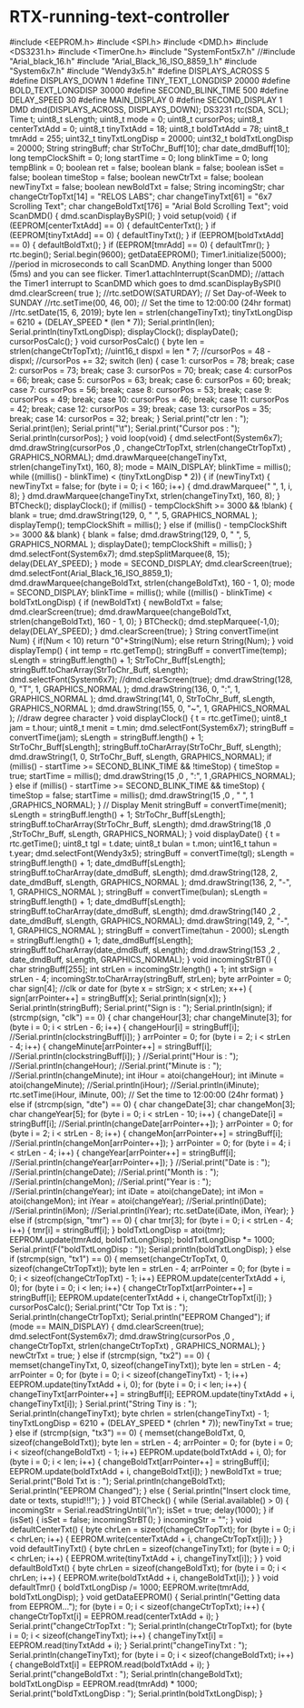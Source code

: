 # RTX-running-text-controller
#include &lt;EEPROM.h> #include &lt;SPI.h> #include &lt;DMD.h> #include &lt;DS3231.h> #include &lt;TimerOne.h> #include "SystemFont5x7.h" //#include "Arial_black_16.h" #include "Arial_Black_16_ISO_8859_1.h" #include "System6x7.h" #include "Wendy3x5.h"  #define DISPLAYS_ACROSS 5 #define DISPLAYS_DOWN 1  #define TINY_TEXT_LONGDISP  20000 #define BOLD_TEXT_LONGDISP  30000 #define SECOND_BLINK_TIME   500 #define DELAY_SPEED         30 #define MAIN_DISPLAY        0 #define SECOND_DISPLAY      1  DMD dmd(DISPLAYS_ACROSS, DISPLAYS_DOWN); DS3231  rtc(SDA, SCL);  Time t;  uint8_t sLength; uint8_t mode = 0; uint8_t cursorPos; uint8_t centerTxtAdd  = 0; uint8_t tinyTxtAdd    = 18; uint8_t boldTxtAdd    = 78; uint8_t tmrAdd        = 255; uint32_t tinyTxtLongDisp = 20000; uint32_t boldTxtLongDisp = 20000;  String stringBuff; char StrToChr_Buff[10]; char date_dmdBuff[10];  long tempClockShift = 0; long startTime      = 0; long blinkTime      = 0; long tempBlink      = 0;  boolean ret   = false; boolean blank = false; boolean isSet = false;  boolean timeStop    = false; boolean newCtrTxt   = false; boolean newTinyTxt  = false; boolean newBoldTxt  = false;  String incomingStr; char changeCtrTopTxt[14] = "RELOS LABS"; char changeTinyTxt[61]   = "6x7 Scrolling Text"; char changeBoldTxt[176]  = "Arial Bold Scrolling Text";  void ScanDMD() {    dmd.scanDisplayBySPI(); }  void setup(void) {   if (EEPROM[centerTxtAdd] == 0)   {     defaultCenterTxt();   }   if (EEPROM[tinyTxtAdd] == 0)   {     defaultTinyTxt();   }   if (EEPROM[boldTxtAdd] == 0)   {     defaultBoldTxt();   }   if (EEPROM[tmrAdd] == 0)   {     defaultTmr();   }    rtc.begin();   Serial.begin(9600);   getDataEEPROM();   Timer1.initialize(5000);           //period in microseconds to call ScanDMD. Anything longer than 5000 (5ms) and you can see flicker.   Timer1.attachInterrupt(ScanDMD);   //attach the Timer1 interrupt to ScanDMD which goes to dmd.scanDisplayBySPI()    dmd.clearScreen( true );   //rtc.setDOW(SATURDAY);          // Set Day-of-Week to SUNDAY   //rtc.setTime(00, 46, 00);     // Set the time to 12:00:00 (24hr format)   //rtc.setDate(15, 6, 2019);      byte len = strlen(changeTinyTxt);   tinyTxtLongDisp = 6210 + (DELAY_SPEED * (len * 7));      Serial.println(len);   Serial.println(tinyTxtLongDisp);      displayClock();   displayDate();   cursorPosCalc(); }  void cursorPosCalc() {   byte len = strlen(changeCtrTopTxt);   //uint16_t dispxl = len * 7;   //cursorPos = 48 - dispxl;   //cursorPos += 32;   switch (len)   {     case 1:       cursorPos = 78;       break;     case 2:       cursorPos = 73;       break;     case 3:       cursorPos = 70;       break;     case 4:       cursorPos = 66;       break;     case 5:       cursorPos = 63;       break;     case 6:       cursorPos = 60;       break;     case 7:       cursorPos = 56;       break;     case 8:       cursorPos = 53;       break;     case 9:       cursorPos = 49;       break;     case 10:       cursorPos = 46;       break;     case 11:       cursorPos = 42;       break;     case 12:       cursorPos = 39;       break;     case 13:       cursorPos = 35;       break;     case 14:       cursorPos = 32;       break;   }   Serial.print("ctr len : ");   Serial.print(len);   Serial.print("\t");   Serial.print("Cursor pos : ");   Serial.println(cursorPos); }  void loop(void) {   dmd.selectFont(System6x7);   dmd.drawString(cursorPos ,0 , changeCtrTopTxt, strlen(changeCtrTopTxt) , GRAPHICS_NORMAL);   dmd.drawMarquee(changeTinyTxt, strlen(changeTinyTxt), 160, 8);   mode = MAIN_DISPLAY;   blinkTime = millis();   while ((millis() - blinkTime) &lt; (tinyTxtLongDisp * 2))   {     if (newTinyTxt)     {       newTinyTxt = false;       for (byte i = 0; i &lt; 160; i++)       {         dmd.drawMarquee(" ", 1, i, 8);       }       dmd.drawMarquee(changeTinyTxt, strlen(changeTinyTxt), 160, 8);     }     BTCheck();     displayClock();     if (millis() - tempClockShift >= 3000 &amp;&amp; !blank)     {       blank = true;       dmd.drawString(129, 0, "                              ", 5, GRAPHICS_NORMAL );       displayTemp();       tempClockShift = millis();     }     else if (millis() - tempClockShift >= 3000 &amp;&amp; blank)     {       blank = false;       dmd.drawString(129, 0, "                              ", 5, GRAPHICS_NORMAL );       displayDate();       tempClockShift = millis();     }     dmd.selectFont(System6x7);     dmd.stepSplitMarquee(8, 15);     delay(DELAY_SPEED);   }   mode = SECOND_DISPLAY;   dmd.clearScreen(true);   dmd.selectFont(Arial_Black_16_ISO_8859_1);   dmd.drawMarquee(changeBoldTxt, strlen(changeBoldTxt), 160 - 1, 0);   mode = SECOND_DISPLAY;   blinkTime = millis();   while ((millis() - blinkTime) &lt; boldTxtLongDisp)   {     if (newBoldTxt)     {       newBoldTxt = false;       dmd.clearScreen(true);       dmd.drawMarquee(changeBoldTxt, strlen(changeBoldTxt), 160 - 1, 0);     }     BTCheck();     dmd.stepMarquee(-1,0);      delay(DELAY_SPEED);   }   dmd.clearScreen(true); }  String convertTime(int Num) {   if(Num &lt; 10)     return "0"+String(Num);   else     return String(Num); }  void displayTemp() {    int temp = rtc.getTemp();   stringBuff = convertTime(temp);   sLength = stringBuff.length() + 1;   StrToChr_Buff[sLength];   stringBuff.toCharArray(StrToChr_Buff, sLength);     dmd.selectFont(System6x7);   //dmd.clearScreen(true);   dmd.drawString(128, 0, "T", 1, GRAPHICS_NORMAL );   dmd.drawString(136, 0, ":", 1, GRAPHICS_NORMAL );   dmd.drawString(141, 0, StrToChr_Buff, sLength, GRAPHICS_NORMAL );   dmd.drawString(155, 0, "~", 1, GRAPHICS_NORMAL ); //draw degree character }  void displayClock() {   t = rtc.getTime();   uint8_t jam = t.hour;   uint8_t menit = t.min;      dmd.selectFont(System6x7);   stringBuff = convertTime(jam);   sLength = stringBuff.length() + 1;   StrToChr_Buff[sLength];   stringBuff.toCharArray(StrToChr_Buff, sLength);   dmd.drawString(1, 0, StrToChr_Buff, sLength, GRAPHICS_NORMAL);    if (millis() - startTime >= SECOND_BLINK_TIME &amp;&amp; !timeStop)   {     timeStop = true;     startTime = millis();     dmd.drawString(15 ,0 , ":", 1 ,GRAPHICS_NORMAL);   }   else if (millis() - startTime >= SECOND_BLINK_TIME &amp;&amp; timeStop)   {     timeStop = false;     startTime = millis();     dmd.drawString(15 ,0 , " ", 1 ,GRAPHICS_NORMAL);   }   // Display Menit   stringBuff = convertTime(menit);   sLength = stringBuff.length() +  1;   StrToChr_Buff[sLength];   stringBuff.toCharArray(StrToChr_Buff, sLength);   dmd.drawString(18 ,0 ,StrToChr_Buff, sLength, GRAPHICS_NORMAL); }  void displayDate() {   t = rtc.getTime();   uint8_t tgl = t.date;   uint8_t bulan = t.mon;   uint16_t tahun = t.year;      dmd.selectFont(Wendy3x5);   stringBuff = convertTime(tgl);   sLength = stringBuff.length() + 1;   date_dmdBuff[sLength];   stringBuff.toCharArray(date_dmdBuff, sLength);   dmd.drawString(128, 2, date_dmdBuff, sLength, GRAPHICS_NORMAL );   dmd.drawString(136, 2, "-", 1, GRAPHICS_NORMAL );    stringBuff = convertTime(bulan);   sLength = stringBuff.length() +  1;   date_dmdBuff[sLength];   stringBuff.toCharArray(date_dmdBuff, sLength);   dmd.drawString(140 ,2 , date_dmdBuff, sLength, GRAPHICS_NORMAL);      dmd.drawString(149, 2, "-", 1, GRAPHICS_NORMAL );    stringBuff = convertTime(tahun - 2000);   sLength = stringBuff.length() +  1;   date_dmdBuff[sLength];   stringBuff.toCharArray(date_dmdBuff, sLength);   dmd.drawString(153 ,2 , date_dmdBuff, sLength, GRAPHICS_NORMAL); }  void incomingStrBT() {   char stringBuff[255];   int strLen = incomingStr.length() + 1;   int strSign = strLen - 4;   incomingStr.toCharArray(stringBuff, strLen);   byte arrPointer = 0;   char sign[4]; //clk or date   for (byte x = strSign; x &lt; strLen; x++)   {     sign[arrPointer++] = stringBuff[x];     Serial.println(sign[x]);   }   Serial.println(stringBuff);   Serial.print("Sign is : ");   Serial.println(sign);      if (strcmp(sign, "clk") == 0)   {     char changeHour[3];     char changeMinute[3];     for (byte i = 0; i &lt; strLen - 6; i++)     {       changeHour[i] = stringBuff[i];       //Serial.println(clockstringBuff[i]);     }     arrPointer = 0;     for (byte i = 2; i &lt; strLen - 4; i++)     {       changeMinute[arrPointer++] = stringBuff[i];       //Serial.println(clockstringBuff[i]);     }     //Serial.print("Hour is : ");     //Serial.println(changeHour);     //Serial.print("Minute is : ");     //Serial.println(changeMinute);     int iHour = atoi(changeHour);     int iMinute = atoi(changeMinute);     //Serial.println(iHour);     //Serial.println(iMinute);     rtc.setTime(iHour, iMinute, 00);     // Set the time to 12:00:00 (24hr format)   }   else if (strcmp(sign, "dte") == 0)   {     char changeDate[3];     char changeMon[3];     char changeYear[5];     for (byte i = 0; i &lt; strLen - 10; i++)     {       changeDate[i] = stringBuff[i];       //Serial.println(changeDate[arrPointer++]);     }     arrPointer = 0;     for (byte i = 2; i &lt; strLen - 8; i++)     {       changeMon[arrPointer++] = stringBuff[i];       //Serial.println(changeMon[arrPointer++]);     }     arrPointer = 0;     for (byte i = 4; i &lt; strLen - 4; i++)     {       changeYear[arrPointer++] = stringBuff[i];       //Serial.println(changeYear[arrPointer++]);     }     //Serial.print("Date is : ");     //Serial.println(changeDate);     //Serial.print("Month is : ");     //Serial.println(changeMon);     //Serial.print("Year is : ");     //Serial.println(changeYear);          int iDate = atoi(changeDate);     int iMon = atoi(changeMon);     int iYear = atoi(changeYear);     //Serial.println(iDate);     //Serial.println(iMon);     //Serial.println(iYear);      rtc.setDate(iDate, iMon, iYear);   }   else if (strcmp(sign, "tmr") == 0)   {     char tmr[3];     for (byte i = 0; i &lt; strLen - 4; i++)     {       tmr[i] = stringBuff[i];     }     boldTxtLongDisp = atoi(tmr);     EEPROM.update(tmrAdd, boldTxtLongDisp);     boldTxtLongDisp *= 1000;     Serial.print(F("boldTxtLongDisp : "));     Serial.println(boldTxtLongDisp);   }   else if (strcmp(sign, "tx1") == 0)   {     memset(changeCtrTopTxt, 0, sizeof(changeCtrTopTxt));     byte len = strLen - 4;     arrPointer = 0;     for (byte i = 0; i &lt; sizeof(changeCtrTopTxt) - 1; i++)       EEPROM.update(centerTxtAdd + i, 0);            for (byte i = 0; i &lt; len; i++)     {       changeCtrTopTxt[arrPointer++] = stringBuff[i];       EEPROM.update(centerTxtAdd + i, changeCtrTopTxt[i]);     }     cursorPosCalc();     Serial.print("Ctr Top Txt is : ");     Serial.println(changeCtrTopTxt);     Serial.println("EEPROM Changed");     if (mode == MAIN_DISPLAY)     {       dmd.clearScreen(true);       dmd.selectFont(System6x7);       dmd.drawString(cursorPos ,0 , changeCtrTopTxt, strlen(changeCtrTopTxt) , GRAPHICS_NORMAL);     }     newCtrTxt = true;   }   else if (strcmp(sign, "tx2") == 0)   {     memset(changeTinyTxt, 0, sizeof(changeTinyTxt));     byte len = strLen - 4;     arrPointer = 0;     for (byte i = 0; i &lt; sizeof(changeTinyTxt) - 1; i++)       EEPROM.update(tinyTxtAdd + i, 0);            for (byte i = 0; i &lt; len; i++)     {       changeTinyTxt[arrPointer++] = stringBuff[i];       EEPROM.update(tinyTxtAdd + i, changeTinyTxt[i]);     }     Serial.print("String Tiny is : ");     Serial.println(changeTinyTxt);     byte chrlen = strlen(changeTinyTxt) - 1;     tinyTxtLongDisp = 6210 + (DELAY_SPEED * (chrlen * 7));     newTinyTxt = true;   }   else if (strcmp(sign, "tx3") == 0)   {     memset(changeBoldTxt, 0, sizeof(changeBoldTxt));     byte len = strLen - 4;     arrPointer = 0;          for (byte i = 0; i &lt; sizeof(changeBoldTxt) - 1; i++)       EEPROM.update(boldTxtAdd + i, 0);            for (byte i = 0; i &lt; len; i++)     {       changeBoldTxt[arrPointer++] = stringBuff[i];       EEPROM.update(boldTxtAdd + i, changeBoldTxt[i]);     }     newBoldTxt = true;     Serial.print("Bold Txt is : ");     Serial.println(changeBoldTxt);     Serial.println("EEPROM Changed");   }   else   {     Serial.println("Insert clock time, date or texts, stupid!!!");   } }  void BTCheck() {   while (Serial.available() > 0)    {     incomingStr = Serial.readStringUntil('\n');     isSet = true;     delay(1000);   }   if (isSet)   {     isSet = false;     incomingStrBT();   }   incomingStr = ""; }  void defaultCenterTxt() {   byte chrLen = sizeof(changeCtrTopTxt);   for (byte i = 0; i &lt; chrLen; i++)   {     EEPROM.write(centerTxtAdd + i, changeCtrTopTxt[i]);   } }  void defaultTinyTxt() {   byte chrLen = sizeof(changeTinyTxt);   for (byte i = 0; i &lt; chrLen; i++)   {     EEPROM.write(tinyTxtAdd + i, changeTinyTxt[i]);   } } void defaultBoldTxt() {   byte chrLen = sizeof(changeBoldTxt);   for (byte i = 0; i &lt; chrLen; i++)   {     EEPROM.write(boldTxtAdd + i, changeBoldTxt[i]);   } } void defaultTmr() {   boldTxtLongDisp /= 1000;   EEPROM.write(tmrAdd, boldTxtLongDisp); } void getDataEEPROM() {   Serial.println("Getting data from EEPROM...");   for (byte i = 0; i &lt; sizeof(changeCtrTopTxt); i++)   {     changeCtrTopTxt[i] = EEPROM.read(centerTxtAdd + i);   }   Serial.print("changeCtrTopTxt : ");   Serial.println(changeCtrTopTxt);   for (byte i = 0; i &lt; sizeof(changeTinyTxt); i++)   {     changeTinyTxt[i] = EEPROM.read(tinyTxtAdd + i);   }   Serial.print("changeTinyTxt : ");   Serial.println(changeTinyTxt);   for (byte i = 0; i &lt; sizeof(changeBoldTxt); i++)   {     changeBoldTxt[i] = EEPROM.read(boldTxtAdd + i);   }   Serial.print("changeBoldTxt : ");   Serial.println(changeBoldTxt);      boldTxtLongDisp = EEPROM.read(tmrAdd) * 1000;   Serial.print("boldTxtLongDisp : ");   Serial.println(boldTxtLongDisp); }
